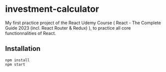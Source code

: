# investment-calculator
My first practice project of the React Udemy Course ( React - The Complete Guide 2023 (incl. React Router & Redux) ), to practice all core functionnalities of React.

## Installation
```
npm install
npm start
```